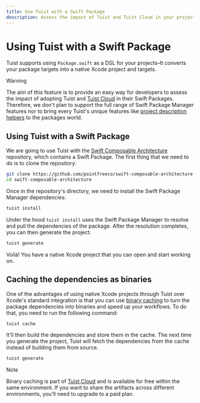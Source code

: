 ```yaml
---
title: Use Tuist with a Swift Package
description: Assess the impact of Tuist and Tuist Cloud in your projects by using it with an existing Swift Package.
---
```


# Using Tuist with a Swift Package <Badge type="warning" text="beta" />

Tuist supports using `Package.swift` as a DSL for your projects–It converts your package targets into a native Xcode project and targets.

> [!WARNING]
> The aim of this feature is to provide an easy way for developers to assess the impact of adopting Tuist and [Tuist Cloud](/cloud/what-is-cloud) in their Swift Packages. Therefore, we don't plan to support the full range of Swift Package Manager features nor to bring every Tuist's unique features like [project description helpers](/guide/project/code-sharing) to the packages world.

## Using Tuist with a Swift Package

We are going to use Tuist with the [Swift Composable Architecture](https://github.com/pointfreeco/swift-composable-architecture) repository, which contains a Swift Package. The first thing that we need to do is to clone the repository:

```bash
git clone https://github.com/pointfreeco/swift-composable-architecture
cd swift-composable-architecture
```

Once in the repository's directory, we need to install the Swift Package Manager dependencies:

```bash
tuist install
```

Under the hood `tuist install` uses the Swift Package Manager to resolve and pull the dependencies of the package.
After the resolution completes, you can then generate the project:

```bash
tuist generate
```

Voilà! You have a native Xcode project that you can open and start working on.

## Caching the dependencies as binaries

One of the advantages of using native Xcode projects through Tuist over Xcode's standard integration is that you can use [binary caching](/cloud/binary-caching) to turn the package dependencies into binaries and speed up your workflows. To do that, you need to run the following command:

```bash
tuist cache
```

It'll then build the dependencies and store them in the cache. The next time you generate the project, Tuist will fetch the dependencies from the cache instead of building them from source.

```bash
tuist generate
```

> [!NOTE] 
> Binary caching is part of [Tuist Cloud](/cloud/what-is-cloud) and is available for free within the same environment. If you want to share the artifacts across different environments, you'll need to upgrade to a paid plan.